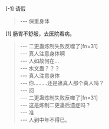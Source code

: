 
[-1] 请假
>--- 保重身体<br>

[1] 肠胃不舒服，去医院看病。
>--- 二更蛊炼制失败反噬了[fn=31]<br>
>--- 真人注意身体啊<br>
>--- 人如故何在…<br>
>--- 水文蛊？？？<br>
>--- 真人注意身体<br>
>--- 你………还是蛊真人那个真人吗？<br>
>--- 阅<br>
>--- 二更蛊炼制失败反噬了[fn=31]<br>
>--- 这是炼制二更蛊后遗症吗？<br>
>--- 准<br>
>--- 人到中年不得已。<br>
